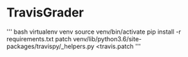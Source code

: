 # TravisGrader

''' bash
virtualenv venv
source venv/bin/activate
pip install -r requirements.txt
patch venv/lib/python3.6/site-packages/travispy/_helpers.py <travis.patch
'''

